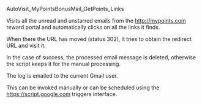 
AutoVisit_MyPointsBonusMail_GetPoints_Links

Visits all the unread and unstarred emails from the http://mypoints.com reward portal
and automatically clicks on all the links it finds.

When there the URL has moved (status 302), it tries to obtain the redirect URL and visit it.

In the case of success, the processed email message is deleted, otherwise the script keeps it
for the manual processing.

The log is emailed to the current Gmail user.

This can be invoked manually or can be scheduled using the https://script.google.com triggers interface.
